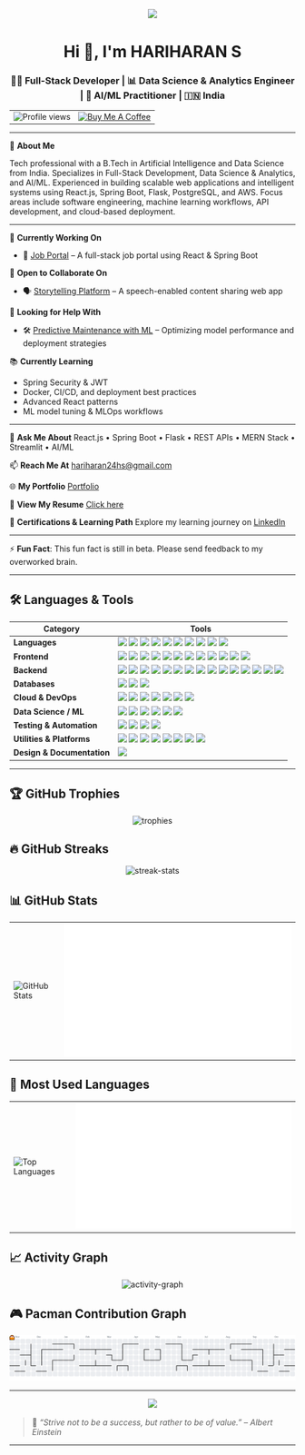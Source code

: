 <p align="center">
  <img src="https://readme-typing-svg.herokuapp.com?font=Fira+Code&size=28&duration=3000&pause=1000&center=true&vCenter=true&width=900&lines=Hi+there+%F0%9F%91%8B+I'm+Hariharan+S;Full-Stack+Developer+%7C+AI%2FML+Practitioner;Cloud+%7C+DevOps+%7C+Data+Analytics+Engineer;Welcome+to+my+GitHub+Profile!" />
</p>

<h1 align="center">Hi 👋, I'm HARIHARAN S</h1>
<h3 align="center">👨‍💻 Full-Stack Developer | 📊 Data Science & Analytics Engineer | 🤖 AI/ML Practitioner | 🇮🇳 India</h3>
<div align="center">
  <table>
    <tr>
      <td>
        <img src="https://komarev.com/ghpvc/?username=hariharans24&color=blue" alt="Profile views" />
      </td>
      <td>
        <a href="https://www.buymeacoffee.com/hariharan22" target="_blank" rel="noreferrer">
          <img src="https://cdn.buymeacoffee.com/buttons/v2/default-yellow.png" height="50" width="210" alt="Buy Me A Coffee" />
        </a>
      </td>
    </tr>
  </table>
</div>


---

🚀 **About Me**

Tech professional with a B.Tech in Artificial Intelligence and Data Science from India. Specializes in Full-Stack Development, Data Science & Analytics, and AI/ML. Experienced in building scalable web applications and intelligent systems using React.js, Spring Boot, Flask, PostgreSQL, and AWS. Focus areas include software engineering, machine learning workflows, API development, and cloud-based deployment.

---

🌟 **Currently Working On**
- 🔨 [Job Portal](https://github.com/HARIHARANS24/jobportal-springboot-react) – A full-stack job portal using React & Spring Boot

🤝 **Open to Collaborate On**
- 🗣️ [Storytelling Platform](https://github.com/HARIHARANS24/storytelling-platform-react-springboot) – A speech-enabled content sharing web app

🧠 **Looking for Help With**
- 🛠️ [Predictive Maintenance with ML](https://github.com/HARIHARANS24/predictive-maintenance-using-machinelearning) – Optimizing model performance and deployment strategies

📚 **Currently Learning**
- Spring Security & JWT  
- Docker, CI/CD, and deployment best practices  
- Advanced React patterns  
- ML model tuning & MLOps workflows

---

💬 **Ask Me About**
React.js • Spring Boot • Flask • REST APIs • MERN Stack • Streamlit • AI/ML

📫 **Reach Me At**
hariharan24hs@gmail.com

🌐 **My Portfolio**
[Portfolio](https://hariharan-developer.web.app/)

📄 **View My Resume**
[Click here](https://drive.google.com/file/d/1wK1fHbVqI_W0z5Tk5epdzv2pjoHiqaYJ/view?usp=drive_link)

📝 **Certifications & Learning Path**
Explore my learning journey on [LinkedIn](https://www.linkedin.com/in/hariharan-s24)

---

⚡ **Fun Fact**: This fun fact is still in beta. Please send feedback to my overworked brain.

---

## 🛠️ Languages & Tools
<div align="center">
<table>
<thead>
<tr>
<th>Category</th>
<th>Tools</th>
</tr>
</thead>
<tbody>
<tr>
<td><strong>Languages</strong></td>
<td>
  <a href="https://en.wikipedia.org/wiki/C_(programming_language)"><img src="https://img.shields.io/badge/C-00599C?style=flat&logo=c&logoColor=white" /></a>
  <a href="https://en.wikipedia.org/wiki/C%2B%2B"><img src="https://img.shields.io/badge/C++-00599C?style=flat&logo=c%2B%2B&logoColor=white" /></a>
  <a href="https://www.java.com/"><img src="https://img.shields.io/badge/Java-007396?style=flat&logo=java&logoColor=white" /></a>
  <a href="https://www.python.org/"><img src="https://img.shields.io/badge/Python-3776AB?style=flat&logo=python&logoColor=white" /></a>
  <a href="https://developer.mozilla.org/en-US/docs/Web/JavaScript"><img src="https://img.shields.io/badge/JavaScript-F7DF1E?style=flat&logo=javascript&logoColor=black" /></a>
  <a href="https://262.ecma-international.org/6.0/"><img src="https://img.shields.io/badge/ES6-F7DF1E?style=flat&logo=javascript&logoColor=black" /></a>
  <a href="https://www.typescriptlang.org/"><img src="https://img.shields.io/badge/TypeScript-3178C6?style=flat&logo=typescript&logoColor=white" /></a>
  <a href="https://www.gnu.org/software/bash/"><img src="https://img.shields.io/badge/Bash-4EAA25?style=flat&logo=gnubash&logoColor=white" /></a>
  <a href="https://en.wikipedia.org/wiki/SQL"><img src="https://img.shields.io/badge/SQL-003B57?style=flat" /></a>
  <a href="https://en.wikipedia.org/wiki/NoSQL"><img src="https://img.shields.io/badge/NoSQL-FF6600?style=flat" /></a>
</td>
</tr>
<tr>
<td><strong>Frontend</strong></td>
<td>
  <a href="https://developer.mozilla.org/en-US/docs/Web/HTML"><img src="https://img.shields.io/badge/HTML5-E34F26?style=flat&logo=html5&logoColor=white" /></a>
  <a href="https://developer.mozilla.org/en-US/docs/Web/CSS"><img src="https://img.shields.io/badge/CSS3-1572B6?style=flat&logo=css3&logoColor=white" /></a>
  <a href="https://getbootstrap.com/"><img src="https://img.shields.io/badge/Bootstrap-7952B3?style=flat&logo=bootstrap&logoColor=white" /></a>
  <a href="https://tailwindcss.com/"><img src="https://img.shields.io/badge/Tailwind_CSS-38B2AC?style=flat&logo=tailwind-css&logoColor=white" /></a>
  <a href="https://mui.com/"><img src="https://img.shields.io/badge/Material_UI-0081CB?style=flat&logo=mui&logoColor=white" /></a>
  <a href="https://reactjs.org/"><img src="https://img.shields.io/badge/React-61DAFB?style=flat&logo=react&logoColor=black" /></a>
  <a href="https://redux.js.org/"><img src="https://img.shields.io/badge/Redux-764ABC?style=flat&logo=redux&logoColor=white" /></a>
  <a href="https://vitejs.dev/"><img src="https://img.shields.io/badge/Vite-646CFF?style=flat&logo=vite&logoColor=white" /></a>
  <a href="https://developer.mozilla.org/en-US/docs/Web/API/Fetch_API"><img src="https://img.shields.io/badge/Fetch_API-000000?style=flat" /></a>
  <a href="https://axios-http.com/"><img src="https://img.shields.io/badge/Axios-5A29E4?style=flat" /></a>
  <a href="https://babeljs.io/"><img src="https://img.shields.io/badge/Babel-F9DC3E?style=flat&logo=babel&logoColor=black" /></a>
  <a href="https://www.chartjs.org/"><img src="https://img.shields.io/badge/Chart.js-F5788D?style=flat&logo=chartdotjs&logoColor=white" /></a>
</td>
</tr>
<tr>
<td><strong>Backend</strong></td>
<td>
  <a href="https://nodejs.org/"><img src="https://img.shields.io/badge/Node.js-339933?style=flat&logo=node.js&logoColor=white" /></a>
  <a href="https://expressjs.com/"><img src="https://img.shields.io/badge/Express.js-000000?style=flat&logo=express&logoColor=white" /></a>
  <a href="https://www.djangoproject.com/"><img src="https://img.shields.io/badge/Django-092E20?style=flat&logo=django&logoColor=white" /></a>
  <a href="https://flask.palletsprojects.com/"><img src="https://img.shields.io/badge/Flask-000000?style=flat&logo=flask&logoColor=white" /></a>
  <a href="https://spring.io/"><img src="https://img.shields.io/badge/Spring-6DB33F?style=flat&logo=spring&logoColor=white" /></a>
  <a href="https://spring.io/projects/spring-boot"><img src="https://img.shields.io/badge/Spring_Boot-6DB33F?style=flat&logo=spring-boot&logoColor=white" /></a>
  <a href="https://spring.io/projects/spring-security"><img src="https://img.shields.io/badge/Spring_Security-6DB33F?style=flat&logo=spring-security&logoColor=white" /></a>
  <a href="https://microservices.io/"><img src="https://img.shields.io/badge/Microservices-FF6F00?style=flat" /></a>
  <a href="https://jwt.io/"><img src="https://img.shields.io/badge/JWT-000000?style=flat&logo=jsonwebtokens&logoColor=white" /></a>
  <a href="https://restfulapi.net/"><img src="https://img.shields.io/badge/REST_API-00BFFF?style=flat" /></a>
  <a href="#"><img src="https://img.shields.io/badge/Lazy_Loading-000000?style=flat" /></a>
  <a href="https://hibernate.org/"><img src="https://img.shields.io/badge/Hibernate-59666C?style=flat&logo=hibernate&logoColor=white" /></a>
  <a href="https://junit.org/"><img src="https://img.shields.io/badge/JUnit-25A162?style=flat" /></a>
  <a href="https://maven.apache.org/"><img src="https://img.shields.io/badge/Maven-C71A36?style=flat&logo=apache-maven&logoColor=white" /></a>
  <a href="https://graphql.org/"><img src="https://img.shields.io/badge/GraphQL-E10098?style=flat&logo=graphql&logoColor=white" /></a>
</td>
</tr>
<tr>
<td><strong>Databases</strong></td>
<td>
  <a href="https://www.mysql.com/"><img src="https://img.shields.io/badge/MySQL-4479A1?style=flat&logo=mysql&logoColor=white" /></a>
  <a href="https://www.postgresql.org/"><img src="https://img.shields.io/badge/PostgreSQL-4169E1?style=flat&logo=postgresql&logoColor=white" /></a>
  <a href="https://www.mongodb.com/"><img src="https://img.shields.io/badge/MongoDB-47A248?style=flat&logo=mongodb&logoColor=white" /></a>
</td>
</tr>
<tr>
<td><strong>Cloud & DevOps</strong></td>
<td>
  <a href="https://aws.amazon.com/"><img src="https://img.shields.io/badge/AWS-232F3E?style=flat&logo=amazon-aws&logoColor=white" /></a>
  <a href="https://www.netlify.com/"><img src="https://img.shields.io/badge/Netlify-00C7B7?style=flat&logo=netlify&logoColor=white" /></a>
  <a href="https://vercel.com/"><img src="https://img.shields.io/badge/Vercel-000000?style=flat&logo=vercel&logoColor=white" /></a>
  <a href="https://render.com/"><img src="https://img.shields.io/badge/Render-46E3B7?style=flat&logo=render&logoColor=black" /></a>
  <a href="https://www.docker.com/"><img src="https://img.shields.io/badge/Docker-2496ED?style=flat&logo=docker&logoColor=white" /></a>
  <a href="https://git-scm.com/"><img src="https://img.shields.io/badge/Git-F05032?style=flat&logo=git&logoColor=white" /></a>
  <a href="https://github.com/"><img src="https://img.shields.io/badge/GitHub-181717?style=flat&logo=github&logoColor=white" /></a>
</td>
</tr>
<tr>
<td><strong>Data Science / ML</strong></td>
<td>
  <a href="https://pandas.pydata.org/"><img src="https://img.shields.io/badge/Pandas-150458?style=flat&logo=pandas&logoColor=white" /></a>
  <a href="https://numpy.org/"><img src="https://img.shields.io/badge/NumPy-013243?style=flat&logo=numpy&logoColor=white" /></a>
  <a href="https://scikit-learn.org/"><img src="https://img.shields.io/badge/scikit--learn-F7931E?style=flat&logo=scikit-learn&logoColor=white" /></a>
  <a href="https://matplotlib.org/"><img src="https://img.shields.io/badge/Matplotlib-11557C?style=flat" /></a>
  <a href="https://colab.research.google.com/"><img src="https://img.shields.io/badge/Google_Colab-F9AB00?style=flat&logo=googlecolab&logoColor=black" /></a>
  <a href="https://jupyter.org/"><img src="https://img.shields.io/badge/Jupyter-F37626?style=flat&logo=jupyter&logoColor=white" /></a>
</td>
</tr>
<tr>
<td><strong>Testing & Automation</strong></td>
<td>
  <a href="https://www.selenium.dev/"><img src="https://img.shields.io/badge/Selenium-43B02A?style=flat&logo=selenium&logoColor=white" /></a>
  <a href="https://jestjs.io/"><img src="https://img.shields.io/badge/Jest-C21325?style=flat&logo=jest&logoColor=white" /></a>
  <a href="https://mochajs.org/"><img src="https://img.shields.io/badge/Mocha-8D6748?style=flat&logo=mocha&logoColor=white" /></a>
  <a href="https://www.chaijs.com/"><img src="https://img.shields.io/badge/Chai-A30701?style=flat" /></a>
</td>
</tr>
<tr>
<td><strong>Utilities & Platforms</strong></td>
<td>
  <a href="https://code.visualstudio.com/"><img src="https://img.shields.io/badge/VS_Code-007ACC?style=flat&logo=visual-studio-code&logoColor=white" /></a>
  <a href="https://visualstudio.microsoft.com/"><img src="https://img.shields.io/badge/Visual_Studio-5C2D91?style=flat&logo=visual-studio&logoColor=white" /></a>
  <a href="https://www.jetbrains.com/idea/"><img src="https://img.shields.io/badge/IntelliJ_IDEA-000000?style=flat&logo=intellij-idea&logoColor=white" /></a>
  <a href="https://www.eclipse.org/"><img src="https://img.shields.io/badge/Eclipse-2C2255?style=flat&logo=eclipse&logoColor=white" /></a>
  <a href="https://www.postman.com/"><img src="https://img.shields.io/badge/Postman-FF6C37?style=flat&logo=postman&logoColor=white" /></a>
  <a href="https://swagger.io/tools/swagger-ui/"><img src="https://img.shields.io/badge/Swagger-85EA2D?style=flat&logo=swagger&logoColor=black" /></a>
  <a href="https://developer.chrome.com/docs/devtools/"><img src="https://img.shields.io/badge/Chrome_DevTools-4285F4?style=flat&logo=google-chrome&logoColor=white" /></a>
  <a href="https://www.linux.org/"><img src="https://img.shields.io/badge/Linux-FCC624?style=flat&logo=linux&logoColor=black" /></a>
</td>
</tr>
<tr>
<td><strong>Design & Documentation</strong></td>
<td>
  <a href="https://www.figma.com/"><img src="https://img.shields.io/badge/Figma-F24E1E?style=flat&logo=figma&logoColor=white" /></a>
</td>
</tr>
</tbody>
</table>
</div>

---

## 🏆 GitHub Trophies
<p align="center">
  <img src="https://github-profile-trophy.vercel.app/?username=hariharans24&theme=algolia" alt="trophies" />
</p>


## 🔥 GitHub Streaks
<p align="center">
  <img src="https://github-readme-streak-stats.herokuapp.com/?user=hariharans24&theme=dark" alt="streak-stats" />
</p>


## 📊 GitHub Stats
<div align="center">
<table>
  <tr>
    <td>
      <img src="https://github-readme-stats.vercel.app/api?username=HARIHARANS24&theme=radical" alt="GitHub Stats" />
    </td>
    <td>
      <img src="https://raw.githubusercontent.com/HARIHARANS24/github-stats/master/generated/overview.svg#gh-dark-mode-only" alt="GitHub Statistics" />
    </td>
  </tr>
</table>
</div>


## 🚀 Most Used Languages
<div align="center">
<table>
  <tr>
    <td>
      <img src="https://github-readme-stats.vercel.app/api/top-langs/?username=HARIHARANS24&layout=compact&theme=radical" alt="Top Languages" />
    </td>
    <td>
      <img src="https://raw.githubusercontent.com/HARIHARANS24/github-stats/master/generated/languages.svg#gh-dark-mode-only" alt="Languages by File Size" />
    </td>
  </tr>
</table>
</div>


## 📈 Activity Graph
<p align="center">
  <img src="https://github-readme-activity-graph.vercel.app/graph?username=HARIHARANS24&radius=16&theme=react&area=true&order=5" height="300" alt="activity-graph" />
</p>

## 🎮 Pacman Contribution Graph
<picture>
  <source media="(prefers-color-scheme: dark)" srcset="https://raw.githubusercontent.com/HARIHARANS24/HARIHARANS24/output/pacman-contribution-graph-dark.svg">
  <source media="(prefers-color-scheme: light)" srcset="https://raw.githubusercontent.com/HARIHARANS24/HARIHARANS24/output/pacman-contribution-graph.svg">
  <img alt="pacman contribution graph" src="https://raw.githubusercontent.com/HARIHARANS24/HARIHARANS24/output/pacman-contribution-graph.svg">
</picture>

---

<p align="center">
  <img src="https://media.giphy.com/media/2IudUHdI075HL02Pkk/giphy.gif" width="300"/>
</p>

> 🧠 *“Strive not to be a success, but rather to be of value.” – Albert Einstein*

---

